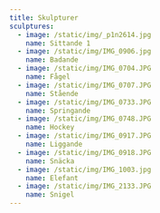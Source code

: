 ```yaml
---
title: Skulpturer
sculptures:
  - image: /static/img/_p1n2614.jpg
    name: Sittande 1
  - image: /static/img/IMG_0906.jpg
    name: Badande
  - image: /static/img/IMG_0704.JPG
    name: Fågel
  - image: /static/img/IMG_0707.JPG
    name: Stående
  - image: /static/img/IMG_0733.JPG
    name: Springande
  - image: /static/img/IMG_0748.JPG
    name: Hockey
  - image: /static/img/IMG_0917.JPG
    name: Liggande
  - image: /static/img/IMG_0918.JPG
    name: Snäcka
  - image: /static/img/IMG_1003.jpg
    name: Elefant
  - image: /static/img/IMG_2133.JPG
    name: Snigel
---
```


